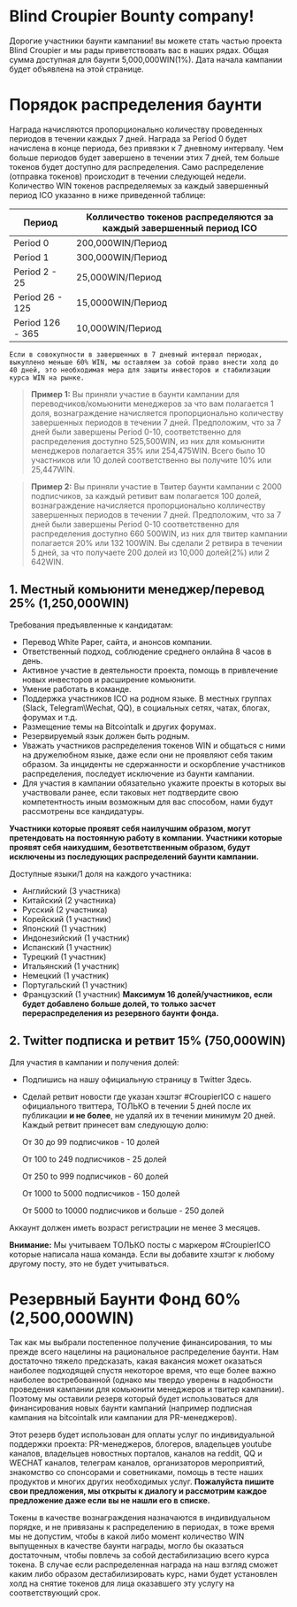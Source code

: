 # Blind Croupier Bounty company!
Дорогие участники баунти кампании! вы можете стать частью проекта Blind Croupier и мы рады приветствовать вас в наших рядах. 
Общая сумма доступная для баунти 5,000,000WIN(1%). Дата начала кампании будет объявлена на этой странице. 

# Порядок распределения баунти
Награда начисляются пропорционально количеству проведенных периодов в течении каждых 7 дней. Награда за Period 0 будет начислена в конце периода, без привязки к 7 дневному интервалу. Чем больше периодов будет завершено в течении этих 7 дней, тем больше  токенов будет доступно для распределения. Само распределение (отправка токенов) происходит в течении следующей недели. Количество WIN токенов распределяемых за каждый завершенный период ICO указанно в ниже приведенной таблице: 

| Период  |  Колличество токенов распределяются за каждый завершенный период ICO |
|---|---|
| Period 0  | 200,000WIN/Период |
| Period 1  | 300,000WIN/Период |
| Period 2 - 25  | 25,000WIN/Период  |  
| Period 26 - 125  |  15,0000WIN/Период |
| Period 126 - 365 |  10,000WIN/Период | 

``Если в совокупности в завершенных в 7 дневный интервал периодах, выкуплено меньше 60% WIN, мы оставляем за собой право внести холд до 40 дней, это необходимая мера для защиты инвесторов и стабилизации курса WIN на рынке.``

> **Пример 1:** Вы приняли участие в баунти кампании для переводчиков/комьюнити менеджеров за что вам полагается 1 доля, вознаграждение начисляется пропорционально количеству завершенных периодов в течении 7 дней. Предположим, что за 7 дней были завершены Period 0-10, соответственно для распределения доступно 525,500WIN, из них для комьюнити менеджеров полагается 35% или 254,475WIN. Всего было 10 участников или 10 долей соответственно вы получите 10% или 25,447WIN.

> **Пример 2:** Вы приняли участие в Твитер баунти кампании с 2000 подписчиков, за каждый ретивит вам полагается 100 долей, вознаграждение начисляется пропорционально колличеству завершенных периодов в течении 7 дней. Предположим, что за 7 дней были завершены Period 0-10 соответственно для распределения доступно 660 500WIN, из них для твитер кампании полагается 20% или 132 100WIN. Вы сделали 2 ретвира в течении 5 дней, за что получаете 200 долей из 10,000 долей(2%) или 2 642WIN. 

## 1. Местный комьюнити менеджер/перевод 25% (1,250,000WIN)
Требования предъявленные к кандидатам:

+ Перевод White Paper, сайта, и анонсов компании. 
+ Ответственный подход, соблюдение среднего онлайна 8 часов в день.
+ Активное участие в деятельности проекта, помощь в привлечение новых инвесторов и расширение комьюнити.
+ Умение работать в команде.
+ Поддержка участников ICO на родном языке. В местных группах (Slack, Telegram\Wechat, QQ), в социальных сетях, чатах, блогах, форумах и т.д.
+ Размещение темы на Bitcointalk и других форумах.
+ Резервируемый язык должен быть родным.
+ Уважать участников распределения токенов WIN и общаться с ними на дружелюбном языке, даже если они не проявляют себя таким образом. За инциденты не сдержанности и оскорбление участников распределения, последует исключение из баунти кампании. 
+ Для участия в кампании обязательно укажите проекты в которых вы участвовали ранее, если таковых нет подтвердите свою компетентность иным возможным для вас способом, нами будут рассмотрены все кандидатуры.

**Участники которые проявят себя наилучшим образом, могут претендовать на постоянную работу в компании.
Участники которые проявят себя наихудшим, безответственным образом, будут исключены из последующих распределений баунти кампании.**

Доступные языки/1 доля на каждого участника:
+ Английский (3 участника)
+ Китайский (2 участника)
+ Русский (2 участника)
+ Корейский (1 участник)
+ Японский (1 участник)
+ Индонезийский (1 участник)
+ Испанский (1 участник)
+ Турецкий (1 участник)
+ Итальянский (1 участник)
+ Немецкий (1 участник)
+ Португальский (1 участник)
+ Французский (1 участник)
**Максимум 16 долей/участников, если будет добавлено больше долей, то только засчет перераспределения из резервного баунти фонда.** 


## 2. Twitter подписка и ретвит 15% (750,000WIN)
Для участия в кампании и получения долей: 
* Подпишись на нашу официальную страницу в Twitter Здесь.
* Сделай ретвит новости где указан хэштэг #CroupierICO с нашего официального твиттера, ТОЛЬКО в течении 5 дней после их публикации **и не более**, не удаляй их в течении минимум 20 дней. Каждый ретвит принесет вам следующую долю:

   От 30 до 99 подписчиков - 10 долей
    
    От 100 to 249 подписчиков - 25 долей
    
    От 250 to 999 подписчиков - 60 долей
    
    От 1000 to 5000 подписчиков - 150 долей
    
    От 5000 to 10000 подписчиков и больше - 250 долей
    
Аккаунт должен иметь возраст регистрации не менее 3 месяцев.
  
**Внимание:** Мы учитываем ТОЛЬКО посты с маркером #CroupierICO которые написала наша команда. Если вы добавите хэштэг к любому другому посту, это не будет учитываться.


# Резервный Баунти Фонд 60% (2,500,000WIN)
Так как мы выбрали постепенное получение финансирования, то мы прежде всего нацелины на рациональное распределение баунти. Нам достаточно тяжело предсказать, какая вакансия может оказаться наиболее подходящей спустя некоторое время, что еще более важно наиболее востребованной (однако мы твердо уверены в надобности проведения кампании для комьюнити менеджеров и твитер кампании). Поэтому мы оставили резерв который будет использоваться для финансирования новых баунти кампаний (например подписная кампания на bitcointalk или кампании для PR-менеджеров). 

Этот резерв будет использован для оплаты услуг по индивидуальной поддержки проекта: PR-менеджеров, блогеров, владельцев youtube каналов, владельцев новостных порталов, каналов на reddit, QQ и WECHAT каналов, телеграм каналов, организаторов мероприятий, знакомство со спонсорами и советниками, помощь в тесте наших продуктов и многих других необходимых услуг. **Пожалуйста пишите свои предложения, мы открыты к диалогу и рассмотрим каждое предложение даже если вы не нашли его в списке.**

Токены в качестве вознаграждения назначаются в индивидуальном порядке, и не привязаны к распределению в периодах, в тоже время мы не допустим, чтобы в какой либо момент количество WIN выпущенных в качестве баунти награды, могло бы оказаться достаточным, чтобы повлечь за собой дестабилизацию всего курса токена. В случае если распределенная награда на наш взгляд сможет каким либо образом дестабилизировать курс, нами будет установлен холд на снятие токенов для лица оказавшего эту услугу на соответствующий срок.
